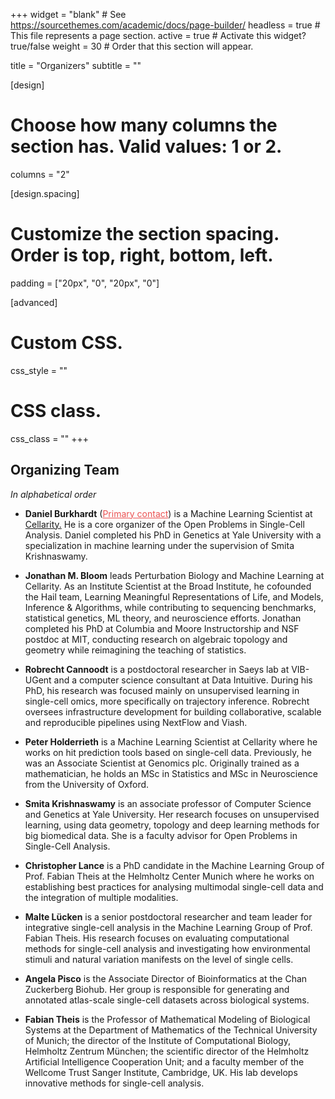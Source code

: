 +++
widget = "blank"  # See https://sourcethemes.com/academic/docs/page-builder/
headless = true  # This file represents a page section.
active = true  # Activate this widget? true/false
weight = 30  # Order that this section will appear.

title = "Organizers"
subtitle = ""

[design]
  # Choose how many columns the section has. Valid values: 1 or 2.
  columns = "2"

[design.spacing]
  # Customize the section spacing. Order is top, right, bottom, left.
  padding = ["20px", "0", "20px", "0"]

[advanced]
 # Custom CSS.
 css_style = ""

 # CSS class.
 css_class = ""
+++

## Organizing Team

_In alphabetical order_

-   **Daniel Burkhardt** (<a href="mailto:dburkhardt@cellarity.com?subject=%5BNeurIPS_2021%5D" style="color: #EB5252;">Primary contact</a>) is a Machine Learning
    Scientist at [Cellarity.](https://cellarity.com) He is a core organizer of the Open Problems
    in Single-Cell Analysis. Daniel completed his PhD in Genetics at
    Yale University with a specialization in machine learning under the
    supervision of Smita Krishnaswamy.

-   **Jonathan M. Bloom** leads Perturbation Biology and Machine Learning at Cellarity. As an Institute Scientist at the Broad Institute, he cofounded the Hail team, Learning Meaningful Representations of Life, and Models, Inference & Algorithms, while contributing to sequencing benchmarks, statistical genetics, ML theory, and neuroscience efforts. Jonathan completed his PhD at Columbia and Moore Instructorship and NSF postdoc at MIT, conducting research on algebraic topology and geometry while reimagining the teaching of statistics.  

-   **Robrecht Cannoodt** is a postdoctoral researcher in Saeys lab at 
    VIB-UGent and a computer science consultant at Data Intuitive.
    During his PhD, his research was focused mainly on unsupervised learning in 
    single-cell omics, more specifically on trajectory inference. Robrecht 
    oversees infrastructure development for building collaborative, scalable 
    and reproducible pipelines using NextFlow and Viash.
    
-   **Peter Holderrieth** is a Machine Learning Scientist at Cellarity where he works on hit 
    prediction tools based on single-cell data. Previously, he was an Associate Scientist at 
    Genomics plc. Originally trained as a mathematician, he holds an MSc in Statistics and 
    MSc in Neuroscience from the University of Oxford.
    

-   **Smita Krishnaswamy** is an associate professor of Computer Science and
    Genetics at Yale University. Her research focuses on unsupervised
    learning, using data geometry, topology and deep learning methods
    for big biomedical data. She is a faculty advisor for Open Problems
    in Single-Cell Analysis.

-   **Christopher Lance** is a PhD candidate in the Machine Learning Group of Prof. Fabian Theis 
    at the Helmholtz Center Munich where he works on establishing best practices for analysing multimodal single-cell data
    and the integration of multiple modalities.

-   **Malte Lücken** is a senior postdoctoral researcher and team leader
    for integrative single-cell analysis in the Machine Learning Group
    of Prof. Fabian Theis. His research focuses on evaluating
    computational methods for single-cell analysis and investigating how
    environmental stimuli and natural variation manifests on the level
    of single cells.


-   **Angela Pisco** is the Associate Director of Bioinformatics at the Chan Zuckerberg Biohub.
    Her group is responsible for generating and annotated atlas-scale single-cell
    datasets across biological systems.

-   **Fabian Theis** is the Professor of Mathematical Modeling of Biological
    Systems at the Department of Mathematics of the Technical University
    of Munich; the director of the Institute of Computational Biology,
    Helmholtz Zentrum München; the scientific director of the Helmholtz
    Artificial Intelligence Cooperation Unit; and a faculty member of
    the Wellcome Trust Sanger Institute, Cambridge, UK. His lab develops innovative
    methods for single-cell analysis.
